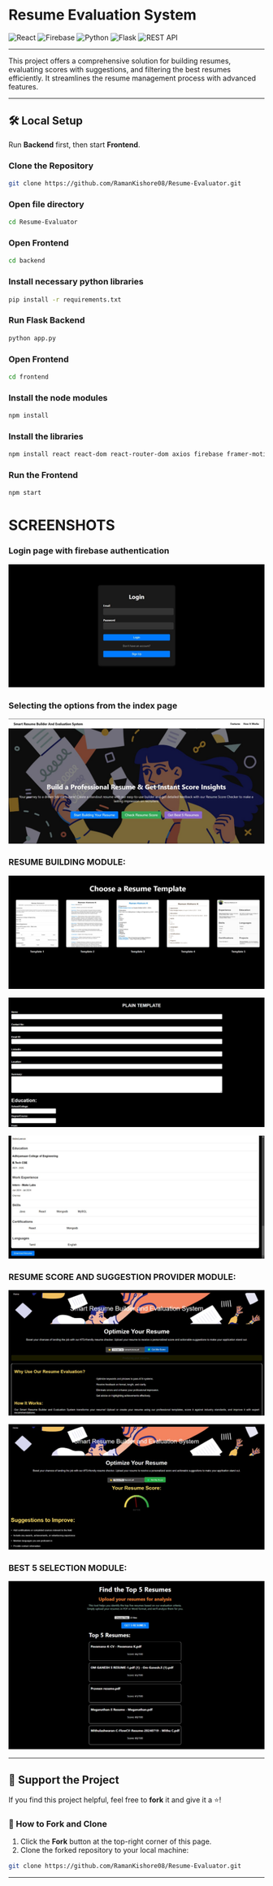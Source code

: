 # Resume Evaluation System 

![React](https://img.shields.io/badge/React-20232A?style=for-the-badge&logo=react&logoColor=61DAFB)
![Firebase](https://img.shields.io/badge/Firebase-FFCA28?style=for-the-badge&logo=firebase&logoColor=white)
![Python](https://img.shields.io/badge/Python-3776AB?style=for-the-badge&logo=python&logoColor=white)
![Flask](https://img.shields.io/badge/Flask-000000?style=for-the-badge&logo=flask&logoColor=white)
![REST API](https://img.shields.io/badge/REST-02569B?style=for-the-badge&logo=rest&logoColor=white)


---

This project offers a comprehensive solution for building resumes, evaluating scores with suggestions, and filtering the best resumes efficiently. 
It streamlines the resume management process with advanced features.

---

## 🛠️ Local Setup  
Run **Backend** first, then start **Frontend**.

### Clone the Repository  
```bash
git clone https://github.com/RamanKishore08/Resume-Evaluator.git
```
### Open file directory
```bash
cd Resume-Evaluator
```
### Open Frontend
```bash
cd backend
```
### Install necessary python libraries
```bash
pip install -r requirements.txt
```
### Run Flask Backend
```bash
python app.py
```
### Open Frontend
```bash
cd frontend
```
### Install the node modules
```bash
npm install
```

### Install the libraries
```bash
npm install react react-dom react-router-dom axios firebase framer-motion html2canvas html2pdf.js jspdf react-hook-form react-icons boxicons
```

### Run the Frontend
```bash
npm start
```

# SCREENSHOTS

### Login page with firebase authentication
![image](https://github.com/RamanKishore08/Resume-Evaluator/blob/main/Screenshots/login.jpg)

### Selecting the options from the index page
![image](https://github.com/RamanKishore08/Resume-Evaluator/blob/main/Screenshots/page1.jpg)

### RESUME BUILDING MODULE:
![image](https://github.com/RamanKishore08/Resume-Evaluator/blob/main/Screenshots/TemplateSelection.jpg)

![image](https://github.com/RamanKishore08/Resume-Evaluator/blob/main/Screenshots/Template1.jpg)

![image](https://github.com/RamanKishore08/Resume-Evaluator/blob/main/Screenshots/Preview.jpg)

### RESUME SCORE AND SUGGESTION PROVIDER MODULE:
![image](https://github.com/RamanKishore08/Resume-Evaluator/blob/main/Screenshots/Resume.jpg)

![image](https://github.com/RamanKishore08/Resume-Evaluator/blob/main/Screenshots/Score.jpg)

### BEST 5 SELECTION MODULE:

![image](https://github.com/RamanKishore08/Resume-Evaluator/blob/main/Screenshots/Best5.jpg)

---
## 🌟 Support the Project  
If you find this project helpful, feel free to **fork** it and give it a ⭐️!  

### 📌 How to Fork and Clone  
1. Click the **Fork** button at the top-right corner of this page.  
2. Clone the forked repository to your local machine:  
```bash
git clone https://github.com/RamanKishore08/Resume-Evaluator.git
```
---



